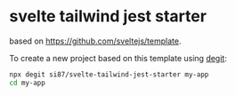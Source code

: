 # svelte tailwind jest starter

based on https://github.com/sveltejs/template.

To create a new project based on this template using [degit](https://github.com/Rich-Harris/degit):

```bash
npx degit si87/svelte-tailwind-jest-starter my-app
cd my-app
```



